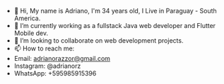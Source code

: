 - 👋 Hi, My name is Adriano, I'm 34 years old, I Live in Paraguay - South America. 
- 👀 I’m currently working as a fullstack Java web developer and Flutter Mobile dev.
- 💞️ I’m looking to collaborate on web development projects.
- 📫 How to reach me: 
- Email: adrianorazzor@gmail.com
- Instagram: @adrianorz
- WhatsApp: +595985915396

<!---
adrianorazzor/adrianorazzor is a ✨ special ✨ repository because its `README.md` (this file) appears on your GitHub profile.
You can click the Preview link to take a look at your changes.
--->
